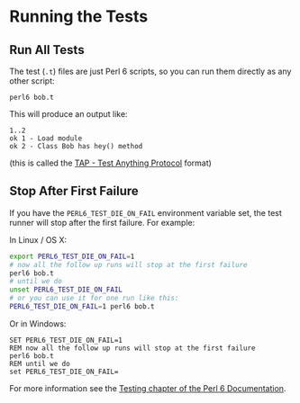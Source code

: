 # Running the Tests

## Run All Tests

The test (`.t`) files are just Perl 6 scripts, so you can run them directly as any other script:

`perl6 bob.t`

This will produce an output like:

````
1..2
ok 1 - Load module
ok 2 - Class Bob has hey() method
````

(this is called the [TAP - Test Anything Protocol](https://en.wikipedia.org/wiki/Test_Anything_Protocol) format)

## Stop After First Failure

If you have the `PERL6_TEST_DIE_ON_FAIL` environment variable set, the test runner will stop after the first failure. For example:

In Linux / OS X:

````bash
export PERL6_TEST_DIE_ON_FAIL=1
# now all the follow up runs will stop at the first failure
perl6 bob.t
# until we do
unset PERL6_TEST_DIE_ON_FAIL
# or you can use it for one run like this:
PERL6_TEST_DIE_ON_FAIL=1 perl6 bob.t
````

Or in Windows:

````
SET PERL6_TEST_DIE_ON_FAIL=1
REM now all the follow up runs will stop at the first failure
perl6 bob.t
REM until we do
set PERL6_TEST_DIE_ON_FAIL=
````

For more information see the [Testing chapter of the Perl 6 Documentation](https://docs.perl6.org/language/testing.html).
